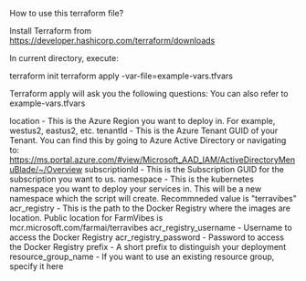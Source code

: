 How to use this terraform file?

Install Terraform from https://developer.hashicorp.com/terraform/downloads

In current directory, execute:

terraform init
terraform apply -var-file=example-vars.tfvars

Terraform apply will ask you the following questions:
You can also refer to example-vars.tfvars

location - This is the Azure Region you want to deploy in. For example, westus2, eastus2, etc.
tenantId - This is the Azure Tenant GUID of your Tenant. You can find this by going to Azure Active Directory or navigating to: https://ms.portal.azure.com/#view/Microsoft_AAD_IAM/ActiveDirectoryMenuBlade/~/Overview
subscriptionId - This is the Subscription GUID for the subscription you want to us.
namespace - This is the kubernetes namespace you want to deploy your services in. This will be a new namespace which the script will create. Recommneded value is "terravibes"
acr_registry - This is the path to the Docker Registry where the images are location. Public location for FarmVibes is mcr.microsoft.com/farmai/terravibes
acr_registry_username - Username to access the Docker Registry
acr_registry_password - Password to access the Docker Registry
prefix - A short prefix to distinguish your deployment
resource_group_name - If you want to use an existing resource group, specify it here